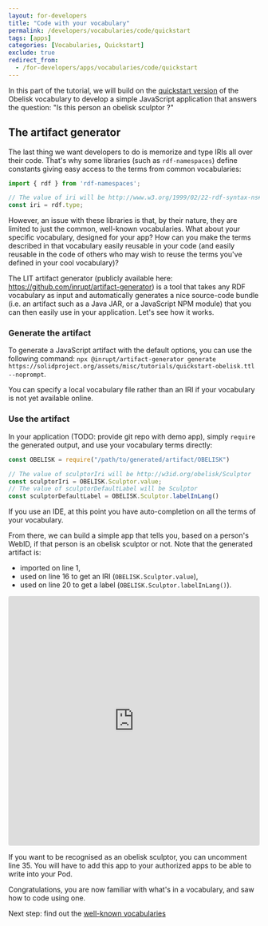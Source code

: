 ```yaml
---
layout: for-developers
title: "Code with your vocabulary"
permalink: /developers/vocabularies/code/quickstart
tags: [apps]
categories: [Vocabularies, Quickstart]
exclude: true
redirect_from:
  - /for-developers/apps/vocabularies/code/quickstart
---
```


In this part of the tutorial, we will build on the [quickstart version](https://solidproject.org/assets/misc/tutorials/quickstart-obelisk.ttl) of the Obelisk vocabulary to develop a simple JavaScript application that answers the question: "Is this person an obelisk sculptor ?"

## The artifact generator

The last thing we want developers to do is memorize and type IRIs all over their code. That's why some libraries (such as `rdf-namespaces`) define constants giving easy access to the terms from common vocabularies:
```javascript
import { rdf } from 'rdf-namespaces';

// The value of iri will be http://www.w3.org/1999/02/22-rdf-syntax-ns#type.
const iri = rdf.type;
```
However, an issue with these libraries is that, by their nature, they are limited to just the common, well-known vocabularies. What about your specific vocabulary, designed for your app? How can you make the terms described in that vocabulary easily reusable in your code (and easily reusable in the code of others who may wish to reuse the terms you've defined in your cool vocabulary)?

The LIT artifact generator (publicly available here: https://github.com/inrupt/artifact-generator) is a tool that takes any RDF vocabulary as input and automatically generates a nice source-code bundle (i.e. an artifact such as a Java JAR, or a JavaScript NPM module) that you can then easily use in your application. Let's see how it works.

### Generate the artifact

To generate a JavaScript artifact with the default options, you can use the following command:
`npx @inrupt/artifact-generator generate https://solidproject.org/assets/misc/tutorials/quickstart-obelisk.ttl --noprompt`.

You can specify a local vocabulary file rather than an IRI if your vocabulary is not yet available online.

### Use the artifact

In your application (TODO: provide git repo with demo app), simply `require` the generated output, and use your vocabulary terms directly:
```javascript
const OBELISK = require("/path/to/generated/artifact/OBELISK")

// The value of sculptorIri will be http://w3id.org/obelisk/Sculptor
const sculptorIri = OBELISK.Sculptor.value;
// The value of sculptorDefaultLabel will be Sculptor
const sculptorDefaultLabel = OBELISK.Sculptor.labelInLang()
```
If you use an IDE, at this point you have auto-completion on all the terms of your vocabulary.

From there, we can build a simple app that tells you, based on a person's WebID, if that person is an obelisk sculptor or not. Note that the generated artifact is:
- imported on line 1,
- used on line 16 to get an IRI (`OBELISK.Sculptor.value`),
- used on line 20 to get a label (`OBELISK.Sculptor.labelInLang()`).

<iframe src="https://codesandbox.io/embed/lit-using-generated-artifact-8vfyf?fontsize=14" title="lit-using-generated-artifact" allow="geolocation; microphone; camera; midi; vr; accelerometer; gyroscope; payment; ambient-light-sensor; encrypted-media; usb" style="width:100%; height:500px; border:0; border-radius: 4px; overflow:hidden;" sandbox="allow-modals allow-forms allow-popups allow-scripts allow-same-origin"></iframe>

If you want to be recognised as an obelisk sculptor, you can uncomment line 35. You will have to add this app to your authorized apps to be able to write into your Pod.

Congratulations, you are now familiar with what's in a vocabulary, and saw how to code using one.

Next step: find out the [well-known vocabularies](/developers/vocabularies/well-known)
